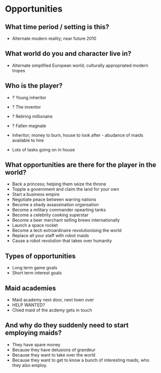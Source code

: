 # Opportunities

## What time period / setting is this?
- Alternate modern reality; near future 2010

## What world do you and character live in?
- Alternate simplified European world; culturally appropriated modern tropes

## Who is the player?
- ? Young inheritor
- ? The inventor
- ? Retiring millionaire
- ? Fallen magnate

- Inheritor; money to burn, house to look after - abudance of maids available to hire
- Lots of tasks going on in house

## What opportunities are there for the player in the world?
- Back a princess; helping them seize the throne
- Topple a government and claim the land for your own
- Start a business empire 
- Negotiate peace between warring nations
- Become a shady assassination organsation
- Become a military commander opearting tanks
- Become a celebrity cooking superstar
- Become a beer merchant selling brews internationally
- Launch a space rocket
- Become a tech extroardinaire revolutionising the world
- Replace all your staff with robot maids
- Cause a robot revolution that takes over humanity

## Types of opportunities
- Long term game goals
- Short term interest goals

## Maid academies
- Maid academy next door, next town over
- HELP WANTED?
- Chied maid of the acdemy gets in touch


## And why do they suddenly need to start employing maids?
- They have spare money
- Because they have delusions of grandeur
- Because they want to take over the world
- Because they want to get to know a bunch of interesting maids, who they also employ.